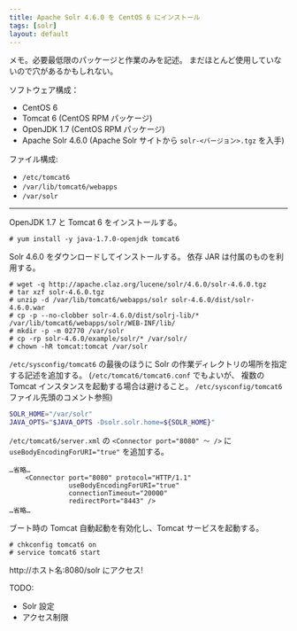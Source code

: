 ```yaml
---
title: Apache Solr 4.6.0 を CentOS 6 にインストール
tags: [solr]
layout: default
---
```


メモ。必要最低限のパッケージと作業のみを記述。
まだほとんど使用していないので穴があるかもしれない。

ソフトウェア構成：

  * CentOS 6
  * Tomcat 6 (CentOS RPM パッケージ)
  * OpenJDK 1.7 (CentOS RPM パッケージ)
  * Apache Solr 4.6.0 (Apache Solr サイトから `solr-<バージョン>.tgz` を入手)

ファイル構成:

  * `/etc/tomcat6`
  * `/var/lib/tomcat6/webapps`
  * `/var/solr`

* * *

OpenJDK 1.7 と Tomcat 6 をインストールする。

``` console
# yum install -y java-1.7.0-openjdk tomcat6
```

Solr 4.6.0 をダウンロードしてインストールする。
依存 JAR は付属のものを利用する。

``` console
# wget -q http://apache.claz.org/lucene/solr/4.6.0/solr-4.6.0.tgz
# tar xzf solr-4.6.0.tgz
# unzip -d /var/lib/tomcat6/webapps/solr solr-4.6.0/dist/solr-4.6.0.war
# cp -p --no-clobber solr-4.6.0/dist/solrj-lib/* /var/lib/tomcat6/webapps/solr/WEB-INF/lib/
# mkdir -p -m 02770 /var/solr
# cp -rp solr-4.6.0/example/solr/* /var/solr/
# chown -hR tomcat:tomcat /var/solr
```

`/etc/sysconfig/tomcat6` の最後のほうに
Solr の作業ディレクトリの場所を指定する記述を追加する。
(`/etc/tomcat6/tomcat6.conf` でもよいが、
複数の Tomcat インスタンスを起動する場合は避けること。
`/etc/sysconfig/tomcat6` ファイル先頭のコメント参照)

``` sh
SOLR_HOME="/var/solr"
JAVA_OPTS="$JAVA_OPTS -Dsolr.solr.home=${SOLR_HOME}"
```

`/etc/tomcat6/server.xml` の
`<Connector port="8080" 〜 />` に `useBodyEncodingForURI="true"` を追加する。

```
…省略…
    <Connector port="8080" protocol="HTTP/1.1"
               useBodyEncodingForURI="true"
               connectionTimeout="20000"
               redirectPort="8443" />
…省略…
```

ブート時の Tomcat 自動起動を有効化し、Tomcat サービスを起動する。

``` console
# chkconfig tomcat6 on
# service tomcat6 start
```

http://ホスト名:8080/solr にアクセス!

TODO:

  * Solr 設定
  * アクセス制限

